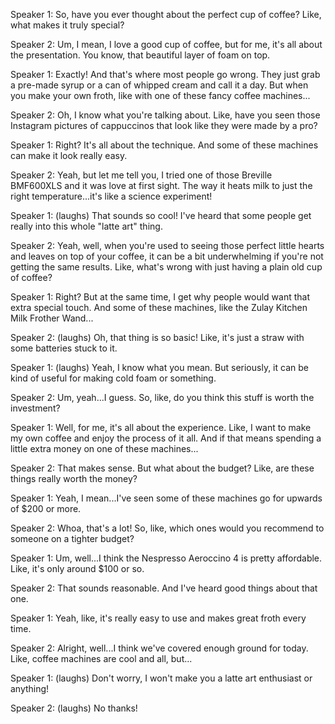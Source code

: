 Speaker 1: So, have you ever thought about the perfect cup of coffee? Like, what makes it truly special?

Speaker 2: Um, I mean, I love a good cup of coffee, but for me, it's all about the presentation. You know, that beautiful layer of foam on top.

Speaker 1: Exactly! And that's where most people go wrong. They just grab a pre-made syrup or a can of whipped cream and call it a day. But when you make your own froth, like with one of these fancy coffee machines...

Speaker 2: Oh, I know what you're talking about. Like, have you seen those Instagram pictures of cappuccinos that look like they were made by a pro?

Speaker 1: Right? It's all about the technique. And some of these machines can make it look really easy.

Speaker 2: Yeah, but let me tell you, I tried one of those Breville BMF600XLS and it was love at first sight. The way it heats milk to just the right temperature...it's like a science experiment!

Speaker 1: (laughs) That sounds so cool! I've heard that some people get really into this whole "latte art" thing.

Speaker 2: Yeah, well, when you're used to seeing those perfect little hearts and leaves on top of your coffee, it can be a bit underwhelming if you're not getting the same results. Like, what's wrong with just having a plain old cup of coffee?

Speaker 1: Right? But at the same time, I get why people would want that extra special touch. And some of these machines, like the Zulay Kitchen Milk Frother Wand...

Speaker 2: (laughs) Oh, that thing is so basic! Like, it's just a straw with some batteries stuck to it.

Speaker 1: (laughs) Yeah, I know what you mean. But seriously, it can be kind of useful for making cold foam or something.

Speaker 2: Um, yeah...I guess. So, like, do you think this stuff is worth the investment?

Speaker 1: Well, for me, it's all about the experience. Like, I want to make my own coffee and enjoy the process of it all. And if that means spending a little extra money on one of these machines...

Speaker 2: That makes sense. But what about the budget? Like, are these things really worth the money?

Speaker 1: Yeah, I mean...I've seen some of these machines go for upwards of $200 or more.

Speaker 2: Whoa, that's a lot! So, like, which ones would you recommend to someone on a tighter budget?

Speaker 1: Um, well...I think the Nespresso Aeroccino 4 is pretty affordable. Like, it's only around $100 or so.

Speaker 2: That sounds reasonable. And I've heard good things about that one.

Speaker 1: Yeah, like, it's really easy to use and makes great froth every time.

Speaker 2: Alright, well...I think we've covered enough ground for today. Like, coffee machines are cool and all, but...

Speaker 1: (laughs) Don't worry, I won't make you a latte art enthusiast or anything!

Speaker 2: (laughs) No thanks!